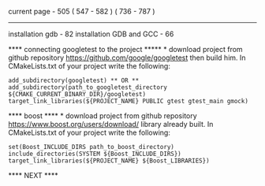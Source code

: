 current page		 - 505 
( 547 - 582 )
( 736 - 787 )
______________________________
installation gdb	 - 82
installation GDB and GCC - 66

**** connecting googletest to the project *****
	* download project from github repository https://github.com/google/googletest
	then build him. In CMakeLists.txt of your project write the following:
	
	add_subdirectory(googletest) ** OR ** add_subdirectory(path_to_googletest_directory ${CMAKE_CURRENT_BINARY_DIR}/googletest) 
	target_link_libraries(${PROJECT_NAME} PUBLIC gtest gtest_main gmock)
	
**** boost ****
	* download project from github repository https://www.boost.org/users/download/
	library already built. In CMakeLists.txt of your project write the following:
	
	set(Boost_INCLUDE_DIRS path_to_boost_directory)
	include_directories(SYSTEM ${Boost_INCLUDE_DIRS})
	target_link_libraries(${PROJECT_NAME} ${Boost_LIBRARIES})

**** NEXT ****
	
	

	
	
